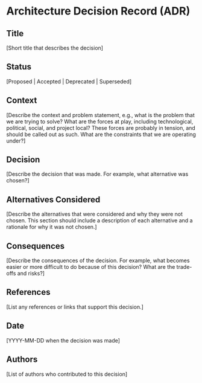 # Architecture Decision Record (ADR)

## Title

[Short title that describes the decision]

## Status

[Proposed | Accepted | Deprecated | Superseded]

## Context

[Describe the context and problem statement, e.g., what is the problem that we are trying to solve? What are the forces at play, including technological, political, social, and project local? These forces are probably in tension, and should be called out as such. What are the constraints that we are operating under?]

## Decision

[Describe the decision that was made. For example, what alternative was chosen?]

## Alternatives Considered

[Describe the alternatives that were considered and why they were not chosen. This section should include a description of each alternative and a rationale for why it was not chosen.]

## Consequences

[Describe the consequences of the decision. For example, what becomes easier or more difficult to do because of this decision? What are the trade-offs and risks?]

## References

[List any references or links that support this decision.]

## Date

[YYYY-MM-DD when the decision was made]

## Authors

[List of authors who contributed to this decision]
